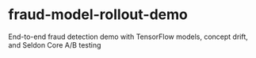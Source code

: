 # fraud-model-rollout-demo
End-to-end fraud detection demo with TensorFlow models, concept drift, and Seldon Core A/B testing
